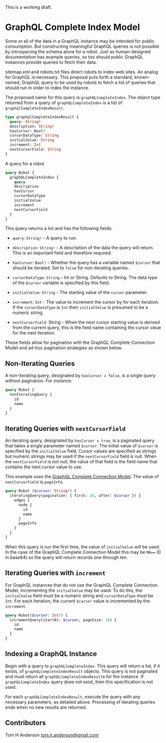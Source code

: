 This is a working draft.  


GraphQL Complete Index Model
============================


Some or all of the data in a GraphQL instance may be intended for public consumption.  But constructing meaningful GraphQL queries is not possible by introspecing the schema alone for a robot.  Just as human-designed documentation has example queries, so too should public GraphQL instances provide queries to fetch their data.

sitemap.xml and robots.txt files direct robots to index web sites.  An analog for GraphQL is necessary.  This proposal puts forth a standard, known-named, GraphQL query to be used by robots to fetch a list of queries that should run in order to index the instance.

The proposed name for this query is `graphQLCompleteIndex`.  The object type returned from a query of `graphQLCompleteIndex` is a list of `graphqlCompleteIndexResult`. 

```graphql
type graphqlCompleteIndexResult {
  query: String!
  description: String!
  hasCursor: Bool!
  cursorDataType: String
  initialValue: String
  increment: Int
  nextCursorField: String
}
```

A query for a robot

```graphql
query Robot {
  graphQLCompleteIndex {
    query
    description
    hasCursor
    cursorDataType
    initialValue
    increment
    nextCursorField
  }
}
```

This query returns a list and has the following fields:

* `query`: `String!` - A query to run.

* `description`: `String!` - A description of the data the query will return.  This is an important field and therefore required.  

* `hasCursor`: `Bool!` - Whether the query has a variable named `$cursor` that should be iterated.  Set to `false` for non-iterating queries.

* `cursorDataType`: `String` - Int or String.  Defaults to String.  The data type of the `$cursor` variable is specified by this field.
  
* `initialValue`: `String` - The starting value of the `cursor` parameter.  
  
* `increment`: `Int` - The value to increment the cursor by for each iteration.  If the `cursorDataType` is `Int` then `initialValue` is presumed to be a numeric string. 
  
* `nextCursorField`: String - When the next cursor starting value is derived from the current query, this is the field name containing the cursor value for the next iteration.
  
These fields allow for pagination with the GraphQL Complete Connection Model and ad-hoc pagination strategies as shown below.


Non-Iterating Queries
---------------------

A non-iterating query, designated by `hasCursor = false`, is a single query without pagination.  For instance:

```graphql
query Robot {
  nonIteratingQuery {
    id
    name
  }
}
```


Iterating Queries with `nextCursorField`
----------------------------------------

An iterating query, designated by `hasCursor = true`, is a paginated query that takes a single parameter named `$cursor`.  The initial value of `$cursor` is specified by the `initialValue` field.  Cursor values are specified as strings but numeric strings may be used if the `nextCursorField` field is null.  When the `nextCursorField` is not null, the value of that field is the field name that contains the next cursor value to use.

This example uses the [GraphQL Complete Connection Model](https://relay.dev/graphql/connections.htm).  The value of `nextCursorField` is `pageInfo`.

```graphql
query Robot ($cursor: String!) {
  iteratingQuery(pagination: { first: 10, after: $cursor }) {
    edges {
      node {
        id
        name
      }
      pageInfo
    }
  }
}
```

When this query is run the first time, the value of `initialValue` will be used.  In the case of the GraphQL Complete Connection Model this may be `MA==` (0 in base64) so the query will return records one through ten.  


Iterating Queries with `increment`
----------------------------------

For GraphQL instances that do not use the GraphQL Complete Connection Model, incrementing the `initialValue` may be used.  To do this, the `initialValue` field must be a numeric string and `cursorDataType` must be `Int`.  For each iteration, the current `$cursor` value is incremented by the `increment`.

```graphql
query Robot($cursor: Int!) {
  incrementQuery(startAt: $cursor, pageSize: 10) {
    id
    name
  }
}
```


Indexing a GraphQL Instance
---------------------------

Begin with a query to `graphQLCompleteIndex`.  This query will return a list, if it exists, of `graphQLCompleteIndexResult` objects.  This query is not paginated and must return all `graphQLCompleteIndexResult`s for the instance.  If `graphQLCompleteIndex` query does not exist, then this specification is not used.

For each `graphQLCompleteIndexResult`, execute the query with any necessary parameters, as detailed above.  Processing of iterating queries ends when no new results are returned.


Contributors
------------

Tom H Anderson <tom.h.anderson@gmail.com>



